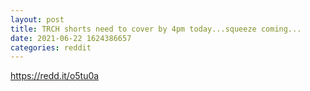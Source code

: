 ```yaml
--- 
layout: post 
title: TRCH shorts need to cover by 4pm today...squeeze coming... 
date: 2021-06-22 1624386657 
categories: reddit 
--- 
```

https://redd.it/o5tu0a